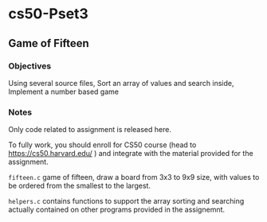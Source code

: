 # cs50-Pset3
## Game of Fifteen

### Objectives
Using several source files, Sort an array of values and search inside, Implement a number based game 

### Notes
Only code related to assignment is released here.

To fully work, you should enroll for CS50 course (head to https://cs50.harvard.edu/ ) and integrate with the material provided for the assignment.

`fifteen.c` game of fifteen, draw a board from 3x3 to 9x9 size, with values to be ordered from the smallest to the largest.

`helpers.c` contains functions to support the array sorting and searching actually contained on other programs provided in the assignemnt.

